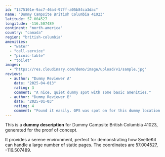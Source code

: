 ```yaml
---
id: "1375101e-9ac7-46a4-97ff-a05b84ca3dac"
name: "Dummy Campsite British Columbia 41023"
latitude: 57.004527
longitude: -116.507489
continent: "north-america"
country: "canada"
region: "british-columbia"
amenities:
  - "water"
  - "cell-service"
  - "picnic-table"
  - "toilet"
images:
  - "https://res.cloudinary.com/demo/image/upload/v1/sample.jpg"
reviews:
  - author: "Dummy Reviewer A"
    date: "2025-04-013"
    rating: 3
    comment: "A nice, quiet dummy spot with some basic amenities."
  - author: "Dummy Reviewer B"
    date: "2025-01-03"
    rating: 4
    comment: "Found it easily. GPS was spot on for this dummy location."
---
```


This is a **dummy description** for Dummy Campsite British Columbia 41023, generated for the proof of concept.

It provides a serene environment, perfect for demonstrating how SvelteKit can handle a large number of static pages. The coordinates are 57.004527, -116.507489.
